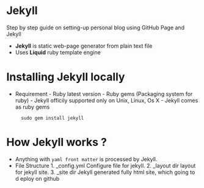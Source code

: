 # Jekyll
Step by step guide on setting-up personal blog using GitHub Page and Jekyll

- **Jekyll** is static web-page generator from plain text file
- Uses **Liquid** ruby template engine

# Installing Jekyll locally
- Requirement 
        - Ruby latest version
        - Ruby gems (Packaging system for ruby)
        - Jekyll officily supported only on Unix, Linux, Os X
        - Jekyll comes as ruby gems
    
        sudo gem install jekyll

# How Jekyll works ?
- Anything with ```yaml front matter``` is processed by Jekyll.
- File Structure
        1. _config.yml
            Configure file for jekyll.
        2. _layout dir
            layout for jekyll site.
        3. _site dir
            Jekyll generated fully html site, which going to d eploy on github
